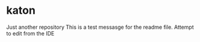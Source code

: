 # katon
Just another repository
This is a test messasge for the readme file. 
Attempt to edit from the IDE